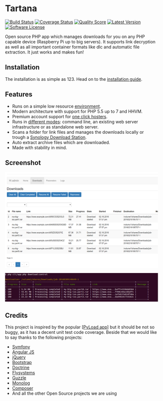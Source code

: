 # Tartana

[![Build Status](https://img.shields.io/travis/C-Sparrow/Tartana/master.svg?style=flat-square)](https://travis-ci.org/C-Sparrow/Tartana)
[![Coverage Status](https://img.shields.io/scrutinizer/coverage/g/C-Sparrow/Tartana.svg?style=flat-square)](https://scrutinizer-ci.com/g/C-Sparrow/Tartana/code-structure)
[![Quality Score](https://img.shields.io/scrutinizer/g/C-Sparrow/Tartana.svg?style=flat-square)](https://scrutinizer-ci.com/g/C-Sparrow/Tartana)
[![Latest Version](https://img.shields.io/github/tag/C-Sparrow/Tartana.svg?style=flat-square)](https://github.com/C-Sparrow/Tartana/releases)
[![Software License](https://img.shields.io/badge/license-MIT-brightgreen.svg?style=flat-square)](https://github.com/C-Sparrow/Tartana/blob/master/LICENSE)

Open source PHP app which manages downloads for you on any PHP capable device (Raspberry Pi up to big servers). It supports link decryption as well as all important container formats like dlc and automatic file extraction. It just works and makes fun!

## Installation
The installation is as simple as 123. Head on to the [installation guide](doc/main/installation.md).

## Features
- Runs on a simple low resource [environment](doc/main/requirements.md).
- Modern architecture with support for PHP 5.5 up to 7 and HHVM.
- Premium account support for [one click hosters](doc/main/hosters.md).
- Runs in [different modes](doc/main/running.md): command line, an existing web server infrastructure or as standalone web server.
- Scans a folder for link files and manages the downloads locally or trough a [Synology Download Station](doc/main/synology.md).
- Auto extract archive files which are downloaded.
- Made with stability in mind.

## Screenshot
![Download list](doc/images/downloads-list.png "Download list")

![Download list command line](doc/images/downloads-list-cli.png "Download list command line")

## Credits
This project is inspired by the popular [[PyLoad app](https://github.com/pyload/pyload)] but it should be not so buggy, as it has a decent unit test code coverage. Beside that we would like to say thanks to the following projects:

- [Symfony](https://symfony.com)
- [Angular JS](https://angularjs.org)
- [jQuery](https://jquery.com)
- [Bootstrap](http://getbootstrap.com)
- [Doctrine](http://www.doctrine-project.org)
- [Flysystems](http://flysystem.thephpleague.com)
- [Guzzle](http://guzzlephp.org)
- [Monolog](https://github.com/Seldaek/monolog)
- [Composer](https://getcomposer.org)
- And all the other Open Source projects we are using